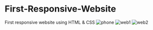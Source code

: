 # First-Responsive-Website
First responsive website using HTML & CSS
![phone](https://user-images.githubusercontent.com/93093743/160017966-d6521eab-1c17-4a37-abb7-05dabbf71398.jpg)
![web1](https://user-images.githubusercontent.com/93093743/160017970-4fce336e-f80a-458d-9070-8ac7c17c32fd.jpg)
![web2](https://user-images.githubusercontent.com/93093743/160017972-6443a999-9ecf-4c91-ac2e-8bbba5b72900.jpg)

